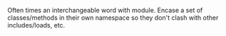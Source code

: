 Often times an interchangeable word with module. Encase a set of classes/methods in their own namespace so they don't clash with other includes/loads, etc.